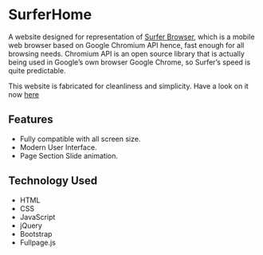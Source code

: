 # SurferHome
A website designed for representation of [Surfer Browser](https://github.com/ItzzRitik/Surfer), which is a mobile web browser based on Google Chromium API hence, fast enough for all browsing needs. Chromium API is an open source library that is actually being used in Google’s own browser Google Chrome, so Surfer’s speed is quite predictable.  

This website is fabricated for cleanliness and simplicity. Have a look on it now [here](https://itzzritik.github.io/SurferHome)  

## Features
-	Fully compatible with all screen size.
-	Modern User Interface.
-	Page Section Slide animation.
## Technology Used
-	HTML
-	CSS
-	JavaScript
-	jQuery
-	Bootstrap
-	Fullpage.js
